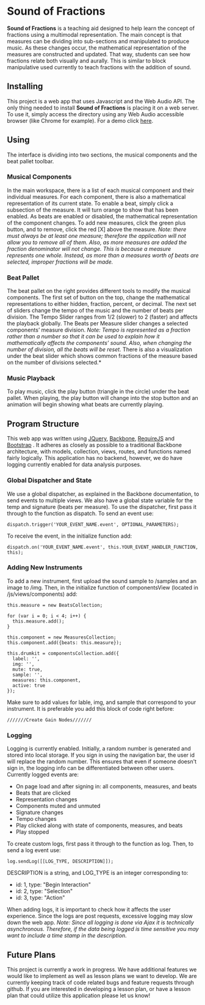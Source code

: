 # Sound of Fractions #

**Sound of Fractions** is a teaching aid designed to help learn the concept of fractions using a multimodal representation. The main concept is that measures can be dividing into sub-sections and manipulated to produce music. As these changes occur, the mathematical representation of the measures are constructed and updated.  That way, students can see how fractions relate both visually and aurally. This is similar to block manipulative used currently to teach fractions with the addition of sound.

## Installing ##

This project is a web app that uses Javascript and the Web Audio API. The only thing needed to install **Sound of Fractions** is placing it on a web server. To use it, simply access the directory using any Web Audio accessible browser (like Chrome for example). For a demo click [here](http://vt-chci.github.com/MusicFractions/).

## Using ##

The interface is dividing into two sections, the musical components and the beat pallet toolbar.

### Musical Components ###
In the main workspace, there is a list of each musical component and their individual measures. For each component, there is also a mathematical representation of its current state. To enable a beat, simply click a subsection of the measure. It will turn orange to show that has been enabled. As beats are enabled or disabled, the mathematical representation of the component changes. To add new measures, click the green plus button, and to remove, click the red [X] above the measure. *Note: there must always be at least one measure; therefore the application will not allow you to remove all of them. Also, as more measures are added the fraction denominator will not change. This is because a measure represents one whole. Instead, as more than a measures worth of beats are selected, improper fractions will be made.*

### Beat Pallet ###

The beat pallet on the right provides different tools to modify the musical components. The first set of button on the top, change the mathematical representations to either hidden, fraction, percent, or decimal. The next set of sliders change the tempo of the music and the number of beats per division. The Tempo Slider ranges from 1/2 (slower) to 2 (faster) and affects the playback globally. The Beats per Measure slider changes a selected components’ measure division. *Note: Tempo is represented as a fraction rather than a number so that it can be used to explain how it mathematically affects the components’ sound. Also, when changing the number of division, all the beats will be reset.* There is also a visualization under the beat slider which shows common fractions of the measure based on the number of divisions selected.*

### Music Playback ###

To play music, click the play button (triangle in the circle) under the beat pallet. When playing, the play button will change into the stop button and an animation will begin showing what beats are currently playing.

## Program Structure ##

This web app was written using [JQuery]( http://jquery.com/ "JQuery Homepage"), [Backbone](http://backbonejs.org/ "Backbone.js Homepage"), [RequireJS]( http://requirejs.org/ "Requre.js Homepage") and [Bootstrap]( http://twitter.github.com/bootstrap/ "Bootstrap Homepage") .  It adheres as closely as possible to a traditional Backbone architecture, with models, collection, views, routes, and functions named fairly logically. This application has no backend, however, we do have logging currently enabled for data analysis purposes.

### Global Dispatcher and State ###
We use a global dispatcher, as explained in the Backbone documentation, to send events to multiple views. We also have a global state variable for the temp and signature (beats per measure). To use the dispatcher, first pass it through to the function as dispatch. To send an event use:

    dispatch.trigger('YOUR_EVENT_NAME.event', OPTIONAL_PARAMETERS);

To receive the event, in the initialize function add:

    dispatch.on('YOUR_EVENT_NAME.event', this.YOUR_EVENT_HANDLER_FUNCTION, this);

### Adding New Instruments ###
To add a new instrument, first upload the sound sample to /samples and an image to /img. Then, in the initialize function of componentsView (located in /js/views/components) add:

    this.measure = new BeatsCollection;

    for (var i = 0; i < 4; i++) {
      this.measure.add();
    }

    this.component = new MeasuresCollection;
    this.component.add({beats: this.measure});

    this.drumkit = componentsCollection.add({
      label: '',
      img: '',
      mute: true,
      sample: '',
      measures: this.component,
      active: true
    });

Make sure to add values for lable, img, and sample that correspond to your instrument. It is preferable you add this block of code right before:

    ///////Create Gain Nodes///////

### Logging ###
Logging is currently enabled. Initially, a random number is generated and stored into local storage. If you sign in using the navigation bar, the user id will replace the random number. This ensures that even if someone doesn't sign in, the logging info can be differentiated between other users. Currently logged events are:

- On page load and after signing in: all components, measures, and beats
- Beats that are clicked
- Representation changes
- Components muted and unmuted
- Signature changes
- Tempo changes
- Play clicked along with state of components, measures, and beats
- Play stopped

To create custom logs, first pass it through to the function as log. Then, to send a log event use:

    log.sendLog([[LOG_TYPE, DESCRIPTION]]);

DESCRIPTION is a string, and LOG_TYPE is an integer corresponding to:

- id: 1, type: "Begin Interaction"
- id: 2, type: "Selection"
- id: 3, type: "Action"

When adding logs, it is important to check how it affects the user experience.  Since the logs are post requests, excessive logging may slow down the web app. *Note: Since all logging is done via Ajax it is technically asynchronous.  Therefore, if the data being logged is time sensitive you may want to include a time stamp in the description.*

## Future Plans ##

This project is currently a work in progress.  We have additional features we would like to implement as well as lesson plans we want to develop.  We are currently keeping track of code related bugs and feature requests through github.  If you are interested in developing a lesson plan, or have a lesson plan that could utilize this application please let us know!
